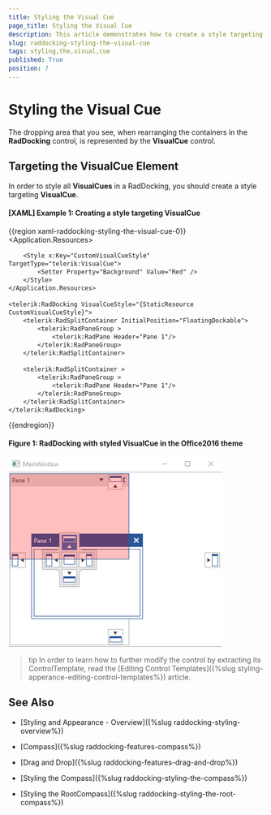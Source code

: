 ```yaml
---
title: Styling the Visual Cue
page_title: Styling the Visual Cue
description: This article demonstrates how to create a style targeting VisualCue.
slug: raddocking-styling-the-visual-cue
tags: styling,the,visual,cue
published: True
position: 7
---
```


# Styling the Visual Cue

The dropping area that you see, when rearranging the containers in the __RadDocking__ control, is represented by the __VisualCue__ control.  

## Targeting the VisualCue Element

In order to style all __VisualCues__ in a RadDocking, you should create a style targeting __VisualCue__.

#### __[XAML] Example 1: Creating a style targeting VisualCue__

{{region xaml-raddocking-styling-the-visual-cue-0}}
    <Application.Resources>
        <!-- If you are using the NoXaml binaries, you will have to base the style on the default one for the theme like so: 
            <Style x:Key="CustomVisualCueStyle" TargetType="telerik:VisualCue" BasedOn="{StaticResource VisualCueStyle}">-->

        <Style x:Key="CustomVisualCueStyle" TargetType="telerik:VisualCue">
            <Setter Property="Background" Value="Red" />
        </Style>
    </Application.Resources>

    <telerik:RadDocking VisualCueStyle="{StaticResource CustomVisualCueStyle}">
		<telerik:RadSplitContainer InitialPosition="FloatingDockable">
			<telerik:RadPaneGroup >
				<telerik:RadPane Header="Pane 1"/>
			</telerik:RadPaneGroup>
		</telerik:RadSplitContainer>

		<telerik:RadSplitContainer >
			<telerik:RadPaneGroup >
				<telerik:RadPane Header="Pane 1"/>
			</telerik:RadPaneGroup>
		</telerik:RadSplitContainer>
	</telerik:RadDocking>
{{endregion}}

#### __Figure 1: RadDocking with styled VisualCue in the Office2016 theme__
![RadDocking with styled VisualCue](images/RadDocking_VisualCue_Style.png)

>tip In order to learn how to further modify the control by extracting its ControlTemplate, read the [Editing Control Templates]({%slug styling-apperance-editing-control-templates%}) article.

## See Also

 * [Styling and Appearance - Overview]({%slug raddocking-styling-overview%})

 * [Compass]({%slug raddocking-features-compass%})

 * [Drag and Drop]({%slug raddocking-features-drag-and-drop%})

 * [Styling the Compass]({%slug raddocking-styling-the-compass%})

 * [Styling the RootCompass]({%slug raddocking-styling-the-root-compass%})